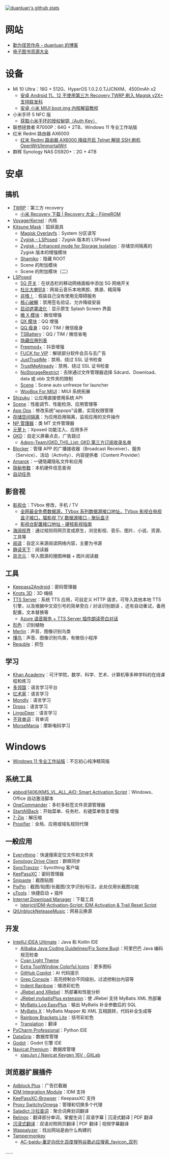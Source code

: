 [![duanluan's github stats](https://github-readme-stats-duanluan.vercel.app/api?username=duanluan&count_private=true&show_icons=true&theme=buefy)](https://github.com/duanluan)

# 网站

- [勤为径苦作舟 - duanluan 的博客](https://blog.zhjh.top/)
- [电子图书资源大全](https://jvw69opkhd.feishu.cn/base/RCKdbmYBsaX25WsHal0cgrw4nFh)

# 设备

- Mi 10 Ultra：16G + 512G、HyperOS 1.0.2.0.TJJCNXM、4500mAh x2
  - [安卓 Android 11、12 不使用第三方 Recovery TWRP 刷入 Magisk v2X+ 支持联发科](https://blog.zhjh.top/archives/install-magisk-not-trwp)
  - [安卓 小米 MIUI boot.img 内核解容教程](https://blog.zhjh.top/archives/px3a3EQPQwklpntVFXwZ3)
- 小米手环 5 NFC 版
  - [获取小米手环的授权秘钥（Auth Key）](https://blog.zhjh.top/archives/JxERnkrakYIxXXcv5iccI)
- 联想拯救者 R7000P：64G + 2TB、Windows 11 专业工作站版
- 红米 Redmi 路由器 AX6000
  - [红米 Redmi 路由器 AX6000 降级开启 Telnet 解锁 SSH 刷机 OpenWrt/ImmortalWrt](https://blog.zhjh.top/archives/KydrXG7CBTchFywckJQfZ)
- 群辉 Synology NAS DS920+：2G + 4TB

# 安卓

## 搞机

- [TWRP](https://twrp.me/)：第三方 recovery
  - [小米 Recovery 下载 | Recovery 大全 - FiimeROM](https://mi.fiime.cn/search?molds=recovery&word=%E5%B0%8F%E7%B1%B310Ultra)
- [VoyagerKernel](http://www.coolapk.com/u/2502654)：内核
- [Kitsune Mask](https://jesse205.github.io/MagiskChineseDocument/delta/main.html)：狐妖面具
  - [Magisk Overlayfs](https://github.com/HuskyDG/magic_overlayfs)：System 分区读写
  - [Zygisk - LSPosed](https://github.com/LSPosed/LSPosed/releases)：Zygisk 版本的 LSPosed
  - [Zygisk - Enhanced mode for Storage lsolation](https://sr.rikka.app/zh-hans/guide/enhanced_mode/install/#zygisk)：存储空间隔离的 Zygisk 版本的增强模块
  - [Shamiko](https://github.com/LSPosed/LSPosed.github.io/releases)：隐藏 ROOT
  - Scene 的附加模块
  - Scene 的附加模块（二）
- [LSPosed](https://github.com/LSPosed/LSPosed)
  - [5G 开关](https://github.com/buffcow/FiveGSwitcher)：在状态栏的移动网络面板中添加 5G 网络开关
  - [杜比大喇叭β](https://github.com/luoxingran/dolby_beta)：网易云音乐本地黑胶、换源、精简等
  - [非残！](https://github.com/AoEiuV020/IAmNotDisabled)：假装自己没有使用无障碍服务
  - [核心破解](https://github.com/LSPosed/CorePatch)：禁用签名验证、允许降级安装
  - [启动遮罩进化](https://github.com/GSWXXN/RestoreSplashScreen)：显示原生 Splash Screen 界面
  - [微 X 模块](https://github.com/Xposed-Modules-Repo/com.fkzhang.wechatxposed)：微信增强
  - [QX 模块](https://github.com/Xposed-Modules-Repo/com.fkzhang.qqxposed)：QQ 增强
  - [QQ 瘦身](https://github.com/KitsunePie/QQCleaner)：QQ / TIM / 微信瘦身
  - [TSBattery](https://github.com/fankes/TSBattery)：QQ / TIM / 微信省电
  - [隐藏应用列表](https://github.com/Dr-TSNG/Hide-My-Applist)
  - [Freemod+](https://github.com/GangJust/FreedomPlus)：抖音增强
  - [FUCK for VIP](https://github.com/Xposed-Modules-Repo/com.bug.hookvip)：解锁部分软件会员与去广告
  - [JustTrustMe](https://github.com/Fuzion24/JustTrustMe)：禁用、绕过 SSL 证书检查
  - [TrustMeAlready](https://github.com/ViRb3/TrustMeAlready)：禁用、绕过 SSL 证书检查
  - [NoStorageRestrict](https://github.com/Xposed-Modules-Repo/com.github.dan.nostoragerestrict)：去除通过文件管理器选择 Sdcard、Download、data 或 obb 文件夹的限制
  - [Scene](http://vtools.omarea.com/)：Scene auto unfreeze for launcher
  - [WooBox For MIUI](https://github.com/Simplicity-Team/WooBoxForMIUI)：MIUI 系统拓展
- [Shizuku](https://shizuku.rikka.app/zh-hans/)：让应用直接使用系统 API
- [Scene](http://vtools.omarea.com/)：性能调节、性能检测、应用管理等
- [App Ops](https://appops.rikka.app/zh-hans/)：修改系统"appops"设置，实现权限管理
- [存储空间隔离](https://sr.rikka.app/zh-hans/)：为应用启用隔离，监视应用的文件操作
- [NP 管理器](https://github.com/githubXiaowangzi/NP-Manager)：类 MT 文件管理器
- [元萝卜](https://die.lu/)：Xposed 功能注入、应用多开
- [GKD](https://github.com/gkd-kit/gkd)：自定义屏幕点击，广告跳过
  - [Adpro-Team/GKD_THS_List: GKD 第三方订阅收录名单](https://github.com/Adpro-Team/GKD_THS_List)
- [Blocker](https://github.com/lihenggui/blocker)：管理 APP 的广播接收器（Broadcast Receiver）、服务（Service）、活动（Activity）、内容提供者（Content Provider）
- [Amarok](https://github.com/deltazefiro/Amarok-Hider)：一键隐藏隐私文件和应用
- [隐秘参数](https://github.com/x1y9/x1y9.github.io/releases/tag/com.x1y9.probe)：本机硬件信息查询
- [自动任务](https://www.coolapk.com/apk/935131)

## 影音视

- [影视仓](https://www.juwanhezi.com/item/246)：TVbox 修改，手机 / TV
  - [全网最全免费数据源，TVbox 系列数据源接口地址，TVbox 影视仓电视盒子接口，猫影视 TV 数据源接口 - 聚玩盒子](https://www.juwanhezi.com/other/jsonlist)
  - [影视仓配置接口地址 - 硬核影视指南](https://yinghe.app/yingshicang-jiekou/)
- [海阔视界](https://haikuoshijie.cn/archives/fang-yuan-ying-shi-chang-jian-wen-ti)：通过规则将网页变成原生，浏览影视、音乐、图片、小说、资源、工具等
- [阅读](https://github.com/gedoor/legado)：自定义来源阅读网络内容，主要为书源
- [静读天下](https://www.google.com/search?q=%E9%9D%99%E8%AF%BB%E5%A4%A9%E4%B8%8B+%E4%B8%93%E4%B8%9A)：阅读器
- [异次元](https://mp.weixin.qq.com/mp/qrcode?scene=10000005&__biz=MzU1OTA0OTExMg==&mid=2247486838&idx=1&sn=cc3951912406767da9eaa09bac2ff043)：导入图源的搜图神器 + 图片阅读器

## 工具

- [Keepass2Android](https://github.com/PhilippC/keepass2android)：密码管理器
- [Knots 3D](https://www.google.com/search?q=knots+3d+mod)：3D 绳结
- [TTS Server](https://github.com/jing332/tts-server-android)：系统 TTS 应用，可自定义 HTTP 请求，可导入其他本地 TTS 引擎，以及根据中文双引号的简单旁白 / 对话识别朗读 ，还有自动重试，备用配置，文本替换等
  - [Azure 语音服务 + TTS Server 插件朗读旁白对话](https://blog.zhjh.top/archives/imfuKz7Sv5H7g3Yp11uPV)
- [形色](https://api2.xingseapp.com/)：识别植物
- [Merlin](https://pg.allaboutbirds.org/)：声音、图像识别鸟类
- [懂鸟](https://bird.art/)：声音、图像识别鸟类，有微信小程序
- [Requble](https://reqable.com/zh-CN/download)：抓包

## 学习

- [Khan Academy](https://play.google.com/store/apps/details?id=org.khanacademy.android)：可汗学院，数学、科学、艺术、计算机等多种学科的在线课程和练习
- [多领国](https://www.google.com/search?q=duolingo+mod)：语言学习平台
- [忆术家](https://www.google.com/search?q=memrise+mod)：语言学习
- [Mondly](https://www.google.com/search?q=mondly+mod)：语言学习
- [Drops](https://www.google.com/search?q=drops+mod)：语言学习
- [LingoDeer](https://www.google.com/search?q=lingodeer+mod)：语言学习
- [不背单词](https://bbdc.cn/index)：背单词
- [MorseMania](https://play.google.com/store/apps/details?id=net.countrymania.morse)：摩斯电码学习

# Windows

- [Windows 11 专业工作站版](https://www.google.com/search?q=win11+%E4%B8%8D%E5%BF%98%E5%88%9D%E5%BF%83)：不忘初心纯净精简版

## 系统工具

- [abbodi1406/KMS_VL_ALL_AIO: Smart Activation Script](https://github.com/abbodi1406/KMS_VL_ALL_AIO)：Windows、Office 自动激活脚本
- [OneCommander](https://www.google.com/search?q=onecommander+pro)：多栏多标签文件资源管理器
- [StartAllBack](https://www.google.com/search?q=startallback+crack+%E7%A0%B4%E8%A7%A3)：开始菜单、任务栏、右键菜单恢复增强
- [7-Zip](https://www.7-zip.org/download.html)：解压缩
- [Proxifier](https://www.google.com/search?q=Proxifier+crack+%E7%A0%B4%E8%A7%A3)：全局、应用或域名规则代理

## 一般应用

- [Everything](https://www.voidtools.com/zh-cn/)：快速搜索定位文件和文件夹
- [Synology Drive Client](https://kb.synology.cn/zh-cn/DSM/help/SynologyDriveClient/synologydriveclient)：群辉同步
- [SyncTrayzor](https://github.com/canton7/SyncTrayzor)：Syncthing 客户端
- [KeePassXC](https://keepassxc.org/)：密码管理器
- [Snipaste](https://zh.snipaste.com/)：截图贴图
- [PixPin](https://pixpinapp.com/)：截图/贴图/长截图/文字识别/标注，此处仅用长截图功能
- [uTools](https://u.tools/)：快捷启动 + 插件
- [Internet Download Manager](https://www.internetdownloadmanager.com/)：下载工具
  - [lstprjct/IDM-Activation-Script: IDM Activation & Trail Reset Script](https://github.com/lstprjct/IDM-Activation-Script)
- [QtUnblockNeteaseMusic](https://github.com/FrzMtrsprt/QtUnblockNeteaseMusic)：网易云换源

## 开发

- [IntelliJ IDEA Ultimate](https://www.jetbrains.com/zh-cn/idea/)：Java 和 Kotlin IDE
  - [Alibaba Java Coding Guidelines(Fix Some Bug)](https://plugins.jetbrains.com/plugin/22381)：阿里巴巴 Java 编码规范检查
  - [Cyan Light Theme](https://plugins.jetbrains.com/plugin/12102)
  - [Extra ToolWindow Colorful Icons](https://plugins.jetbrains.com/plugin/16604)：更多图标
  - [GitHub Copilot](https://github.com/features/copilot)：AI 代码提示
  - [Grep Console](https://plugins.jetbrains.com/plugin/7125)：高亮控制台不同级别，过滤控制台内容等
  - [Indent Rainbow](https://plugins.jetbrains.com/plugin/13308)：缩进彩虹色
  - [JRebel and XRebel](https://plugins.jetbrains.com/plugin/4441)：热部署和性能分析
  - [JRebel mybatisPlus extension](https://plugins.jetbrains.com/plugin/12682)：使 JRebel 支持 MyBatis XML 热部署
  - [MyBatis Log EasyPlus](https://plugins.jetbrains.com/plugin/21381)：输出 MyBatis 补全参数后的 SQL
  - [MyBatis X](https://plugins.jetbrains.com/plugin/10119)：MyBatis Mapper 和 XML 互相跳转，代码补全生成等
  - [Rainbow Brackets Lite](https://plugins.jetbrains.com/plugin/20710)：括号彩虹色
  - [Translation](https://plugins.jetbrains.com/plugin/8579)：翻译
- [PyCharm Professional](https://www.jetbrains.com/zh-cn/pycharm/)：Python IDE
- [DataGrip](https://www.jetbrains.com/zh-cn/datagrip/)：数据库管理
- [Godot](https://godotengine.org/)：Godot 引擎 IDE
- [Navicat Premium](https://www.navicat.com.cn/products/navicat-premium)：数据库管理
  - [xiaoJun / Navicat Keygen 16V · GitLab](https://gitlab.com/ajiajishu/navicat-keygen-16V)

## 浏览器扩展插件

- [Adblock Plus](https://adblockplus.org/zh_CN/)：广告拦截器
- [IDM Integration Module](https://www.internetdownloadmanager.com/)：IDM 支持
- [KeePassXC-Browser](https://github.com/keepassxreboot/keepassxc-browser)：KeepassXC 支持
- [Proxy SwitchyOmega](https://github.com/FelisCatus/SwitchyOmega)：管理和切换多个代理
- [Saladict 沙拉查词](https://saladict.crimx.com/)：聚合词典划词翻译
- [Relingo](https://cn.relingo.net/zh/)：翻译部分单词，掌握生词 | 双语字幕 | 沉浸式翻译 | PDF 翻译
- [沉浸式翻译](https://immersivetranslate.com/)：双语对照网页翻译 | PDF 翻译 | 视频字幕翻译
- [Wappalyzer](https://www.wappalyzer.com/)：找出网站是由什么构建的
- [Tampermonkey](https://www.tampermonkey.net/)
  - [AC-baidu-重定向优化百度搜狗谷歌必应搜索_favicon_双列](https://greasyfork.org/zh-CN/scripts/14178)

……
